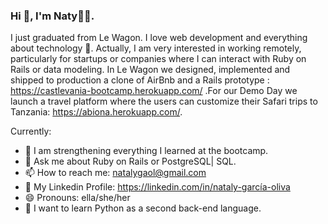 ### Hi 👋, I'm Naty👩‍💻.

I just graduated from Le Wagon. I love web development and everything about technology 🤖. Actually, I am very interested in working remotely, particularly for startups or companies where I can interact with Ruby on Rails or data modeling.
In Le Wagon we designed, implemented and shipped to production a clone of AirBnb and a Rails prototype : https://castlevania-bootcamp.herokuapp.com/ .For our Demo Day we launch a travel platform where the users can customize their Safari trips to Tanzania: https://abiona.herokuapp.com/.

Currently:
- 🌱 I am strengthening everything I learned at the bootcamp.
- 💬 Ask me about Ruby on Rails or PostgreSQL| SQL.
- 📫 How to reach me: natalygaol@gmail.com
- 💼 My Linkedin Profile: https://linkedin.com/in/nataly-garcía-oliva
- 😄 Pronouns: ella/she/her
- 📄 I want to learn Python as a second back-end language.
